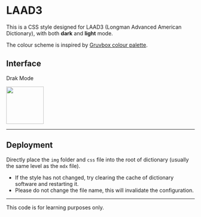 # LAAD3

This is a CSS style designed for LAAD3 (Longman Advanced American Dictionary), with both **dark** and **light** mode.

The colour scheme is inspired by [Gruvbox colour palette](https://github.com/morhetz/gruvbox.git).

## Interface

Drak Mode

<img src="https://raw.githubusercontent.com/spiteve/LAAD3-CSS/main/README/Darkmode.png)" width="100px" />

---

## Deployment

Directly place the `img` folder and `css` file into the root of dictionary (usually the same level as the `mdx` file).

- If the style has not changed, try clearing the cache of dictionary software and restarting it. 
- Please do not change the file name, this will invalidate the configuration.

---

This code is for learning purposes only.
